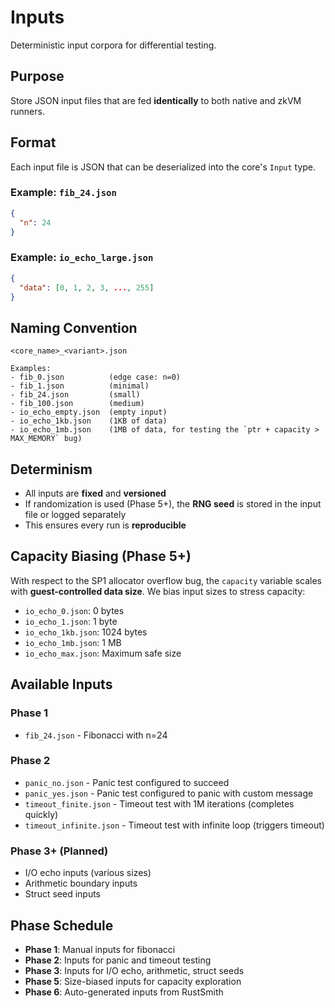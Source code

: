 # Inputs

Deterministic input corpora for differential testing.

## Purpose

Store JSON input files that are fed **identically** to both native and zkVM runners.

## Format

Each input file is JSON that can be deserialized into the core's `Input` type.

### Example: `fib_24.json`
```json
{
  "n": 24
}
```

### Example: `io_echo_large.json`
```json
{
  "data": [0, 1, 2, 3, ..., 255]
}
```

## Naming Convention

```
<core_name>_<variant>.json

Examples:
- fib_0.json          (edge case: n=0)
- fib_1.json          (minimal)
- fib_24.json         (small)
- fib_100.json        (medium)
- io_echo_empty.json  (empty input)
- io_echo_1kb.json    (1KB of data)
- io_echo_1mb.json    (1MB of data, for testing the `ptr + capacity > MAX_MEMORY` bug)
```

## Determinism

- All inputs are **fixed** and **versioned**
- If randomization is used (Phase 5+), the **RNG seed** is stored in the input file or logged separately
- This ensures every run is **reproducible**

## Capacity Biasing (Phase 5+)

With respect to the SP1 allocator overflow bug, the `capacity` variable scales with **guest-controlled data size**. We bias input sizes to stress capacity:

- `io_echo_0.json`: 0 bytes
- `io_echo_1.json`: 1 byte
- `io_echo_1kb.json`: 1024 bytes
- `io_echo_1mb.json`: 1 MB
- `io_echo_max.json`: Maximum safe size

## Available Inputs

### Phase 1
- `fib_24.json` - Fibonacci with n=24

### Phase 2
- `panic_no.json` - Panic test configured to succeed
- `panic_yes.json` - Panic test configured to panic with custom message
- `timeout_finite.json` - Timeout test with 1M iterations (completes quickly)
- `timeout_infinite.json` - Timeout test with infinite loop (triggers timeout)

### Phase 3+ (Planned)
- I/O echo inputs (various sizes)
- Arithmetic boundary inputs
- Struct seed inputs

## Phase Schedule

- **Phase 1**: Manual inputs for fibonacci
- **Phase 2**: Inputs for panic and timeout testing
- **Phase 3**: Inputs for I/O echo, arithmetic, struct seeds
- **Phase 5**: Size-biased inputs for capacity exploration
- **Phase 6**: Auto-generated inputs from RustSmith

